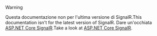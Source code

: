 > [!WARNING]
> <span data-ttu-id="c6dfc-101">Questa documentazione non per l'ultima versione di SignalR.</span><span class="sxs-lookup"><span data-stu-id="c6dfc-101">This documentation isn't for the latest version of SignalR.</span></span> <span data-ttu-id="c6dfc-102">Dare un'occhiata [ASP.NET Core SignalR](/aspnet/core/signalr/introduction).</span><span class="sxs-lookup"><span data-stu-id="c6dfc-102">Take a look at [ASP.NET Core SignalR](/aspnet/core/signalr/introduction).</span></span>
